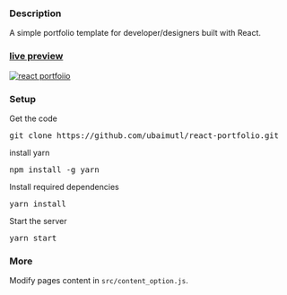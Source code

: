 ### Description

A simple portfolio template for developer/designers built with React. 

### [live preview](https://ubaimutl.github.io/react-portfolio/)

[![react portfoiio](src/assets/images/react%20portfolio%20gif.gif)](https://ubaimutl.github.io/react-portfolio/)


### Setup

Get the code

<pre>git clone https://github.com/ubaimutl/react-portfolio.git</pre>

install yarn

<pre>npm install -g yarn</pre>

Install required dependencies

<pre>yarn install</pre>

Start the server

<pre>yarn start</pre>

### More

Modify pages content in  `src/content_option.js`.


